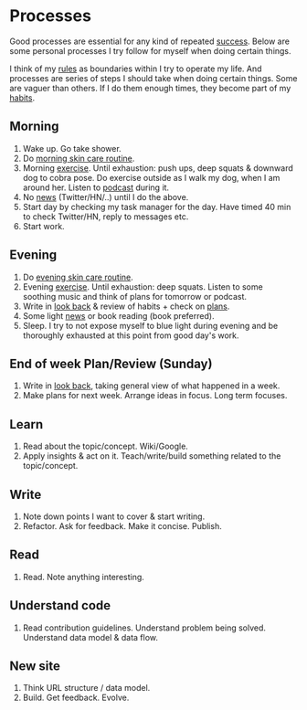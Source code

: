 # Processes

Good processes are essential for any kind of repeated [success](../life/success.md). Below are some personal processes I try follow for myself when doing certain things.

I think of my [rules](rules.md) as boundaries within I try to operate my life. And processes are series of steps I should take when doing certain things. Some are vaguer than others. If I do them enough times, they become part of my [habits](habits.md).

## Morning

1. Wake up. Go take shower.
2. Do [morning skin care routine](../health/skin-care.md).
3. Morning [exercise](../fitness/exercises.md). Until exhaustion: push ups, deep squats & downward dog to cobra pose. Do exercise outside as I walk my dog, when I am around her. Listen to [podcast](../podcasts/podcasts.md) during it.
4. No [news](../research/staying-on-top-of-things.md) (Twitter/HN/..) until I do the above.
5. Start day by checking my task manager for the day. Have timed 40 min to check Twitter/HN, reply to messages etc.
6. Start work.

## Evening

1. Do [evening skin care routine](../health/skin-care.md).
2. Evening [exercise](../fitness/exercises.md). Until exhaustion: deep squats. Listen to some soothing music and think of plans for tomorrow or podcast.
3. Write in [look back](../looking-back/looking-back.md) & review of habits + check on [plans](goals.md).
4. Some light [news](../research/staying-on-top-of-things.md) or book reading (book preferred).
5. Sleep. I try to not expose myself to blue light during evening and be thoroughly exhausted at this point from good day's work.

## End of week Plan/Review (Sunday)

1. Write in [look back](../looking-back/looking-back.md), taking general view of what happened in a week.
2. Make plans for next week. Arrange ideas in focus. Long term focuses.

## Learn

1. Read about the topic/concept. Wiki/Google.
2. Apply insights & act on it. Teach/write/build something related to the topic/concept.

## Write

1. Note down points I want to cover & start writing.
2. Refactor. Ask for feedback. Make it concise. Publish.

## Read

1. Read. Note anything interesting.

## Understand code

1. Read contribution guidelines. Understand problem being solved. Understand data model & data flow.

## New site

1. Think URL structure / data model.
2. Build. Get feedback. Evolve.
